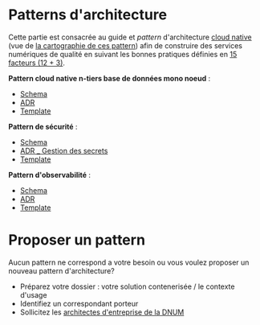 # Patterns d'architecture

Cette partie est consacrée au guide et *pattern* d'architecture [cloud native](https://www.cloudcomputingpatterns.org/) (vue de [la cartographie de ces pattern](https://www.cloudcomputingpatterns.org/resources/pattern_overview_A3.pdf)) afin de construire des services numériques de qualité en suivant les bonnes pratiques définies en [15 facteurs (12 + 3)](https://12factor.net/fr/).

**Pattern cloud native n-tiers base de données mono noeud** : 

- [Schema](./images/sample-pattern-architecture-cloud-native.png)
- [ADR](./adr/ADR-patterns-001.md)
- [Template](./template-manifest/)

**Pattern de sécurité** :
- [Schema](.)
- [ADR _ Gestion des secrets](./adr/ADR-patterns-002-gestion-secrets.md)
- [Template](.)

**Pattern d'observabilité** :
- [Schema](.)
- [ADR](.)
- [Template](.)

# Proposer un pattern

Aucun pattern ne correspond a votre besoin ou vous voulez proposer un nouveau pattern d'architecture?

* Préparez votre dossier : votre solution contenerisée / le contexte d'usage
* Identifiez un correspondant porteur
* Sollicitez les [architectes d'entreprise de la DNUM](mailto:dnum-architecture-entreprise@interieur.gouv.fr)
